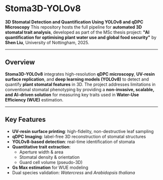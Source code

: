 # Stoma3D-YOLOv8

**3D Stomatal Detection and Quantification Using YOLOv8 and qDPC Microscopy** 
This repository hosts the full pipeline for **automated 3D stomatal trait analysis**, developed as part of the MSc thesis project: **"AI quantification for optimising plant water use and global food security"** by **Shen Liu**, University of Nottingham, 2025.

---

## Overview

**Stoma3D-YOLOv8** integrates high-resolution **qDPC microscopy**, **UV-resin surface replication**, and **deep learning models (YOLOv8)** to detect and quantify **plant stomatal features** in 3D. The project addresses limitations in conventional stomatal phenotyping by providing a **non-invasive, scalable, and AI-driven solution** for measuring key traits used in **Water-Use Efficiency (WUE)** estimation.

---

## Key Features

- **UV-resin surface printing**: high-fidelity, non-destructive leaf sampling
- **qDPC Imaging**: label-free 3D reconstruction of stomatal structures
- **YOLOv8-based detection**: real-time identification of stomata
- **Quantitative trait extraction**:
  - Aperture width & area
  - Stomatal density & orientation
  - Guard cell volume (pseudo-3D)
- **Gs Max estimation** for WUE modeling
- Dual species validation: *Watercress* and *Arabidopsis thaliana*
